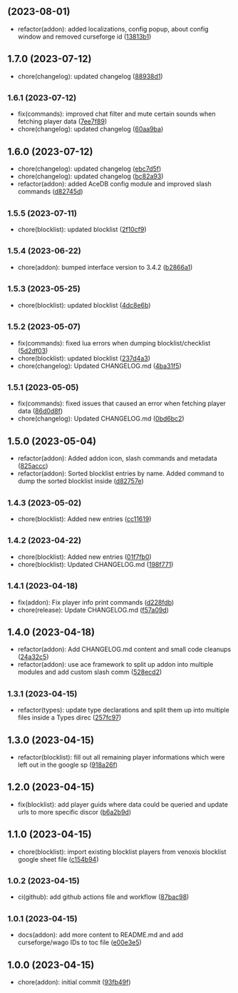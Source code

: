 ##  (2023-08-01)

* refactor(addon): added localizations, config popup, about config window and removed curseforge id ([13813b1](https://github.com/Exoridus/Scambuster-Venoxis/commit/13813b1))



## 1.7.0 (2023-07-12)

* chore(changelog): updated changelog ([88938d1](https://github.com/Exoridus/Scambuster-Venoxis/commit/88938d1))



## <small>1.6.1 (2023-07-12)</small>

* fix(commands): improved chat filter and mute certain sounds when fetching player data ([7ee7f89](https://github.com/Exoridus/Scambuster-Venoxis/commit/7ee7f89))
* chore(changelog): updated changelog ([60aa9ba](https://github.com/Exoridus/Scambuster-Venoxis/commit/60aa9ba))



## 1.6.0 (2023-07-12)

* chore(changelog): updated changelog ([ebc7d5f](https://github.com/Exoridus/Scambuster-Venoxis/commit/ebc7d5f))
* chore(changelog): updated changelog ([bc82a93](https://github.com/Exoridus/Scambuster-Venoxis/commit/bc82a93))
* refactor(addon): added AceDB config module and improved slash commands ([d82745d](https://github.com/Exoridus/Scambuster-Venoxis/commit/d82745d))



## <small>1.5.5 (2023-07-11)</small>

* chore(blocklist): updated blocklist ([2f10cf9](https://github.com/Exoridus/Scambuster-Venoxis/commit/2f10cf9))



## <small>1.5.4 (2023-06-22)</small>

* chore(addon): bumped interface version to 3.4.2 ([b2866a1](https://github.com/Exoridus/Scambuster-Venoxis/commit/b2866a1))



## <small>1.5.3 (2023-05-25)</small>

* chore(blocklist): updated blocklist ([4dc8e6b](https://github.com/Exoridus/Scambuster-Venoxis/commit/4dc8e6b))



## <small>1.5.2 (2023-05-07)</small>

* fix(commands): fixed lua errors when dumping blocklist/checklist ([5d2df03](https://github.com/Exoridus/Scambuster-Venoxis/commit/5d2df03))
* chore(blocklist): updated blocklist ([237d4a3](https://github.com/Exoridus/Scambuster-Venoxis/commit/237d4a3))
* chore(changelog): Updated CHANGELOG.md ([4ba31f5](https://github.com/Exoridus/Scambuster-Venoxis/commit/4ba31f5))



## <small>1.5.1 (2023-05-05)</small>

* fix(commands): fixed issues that caused an error when fetching player data ([86d0d8f](https://github.com/Exoridus/Scambuster-Venoxis/commit/86d0d8f))
* chore(changelog): Updated CHANGELOG.md ([0bd6bc2](https://github.com/Exoridus/Scambuster-Venoxis/commit/0bd6bc2))



## 1.5.0 (2023-05-04)

* refactor(addon): Added addon icon, slash commands and metadata ([825accc](https://github.com/Exoridus/Scambuster-Venoxis/commit/825accc))
* refactor(addon): Sorted blocklist entries by name. Added command to dump the sorted blocklist inside ([d82757e](https://github.com/Exoridus/Scambuster-Venoxis/commit/d82757e))



## <small>1.4.3 (2023-05-02)</small>

* chore(blocklist): Added new entries ([cc11619](https://github.com/Exoridus/Scambuster-Venoxis/commit/cc11619))



## <small>1.4.2 (2023-04-22)</small>

* chore(blocklist): Added new entries ([01f7fb0](https://github.com/Exoridus/Scambuster-Venoxis/commit/01f7fb0))
* chore(blocklist): Updated CHANGELOG.md ([198f771](https://github.com/Exoridus/Scambuster-Venoxis/commit/198f771))



## <small>1.4.1 (2023-04-18)</small>

* fix(addon): Fix player info print commands ([d228fdb](https://github.com/Exoridus/Scambuster-Venoxis/commit/d228fdb))
* chore(release): Update CHANGELOG.md ([f57a09d](https://github.com/Exoridus/Scambuster-Venoxis/commit/f57a09d))



## 1.4.0 (2023-04-18)

* refactor(addon): Add CHANGELOG.md content and small code cleanups ([24a32c5](https://github.com/Exoridus/Scambuster-Venoxis/commit/24a32c5))
* refactor(addon): use ace framework to split up addon into multiple modules and add custom slash comm ([528ecd2](https://github.com/Exoridus/Scambuster-Venoxis/commit/528ecd2))



## <small>1.3.1 (2023-04-15)</small>

* refactor(types): update type declarations and split them up into multiple files inside a Types direc ([257fc97](https://github.com/Exoridus/Scambuster-Venoxis/commit/257fc97))



## 1.3.0 (2023-04-15)

* refactor(blocklist): fill out all remaining player informations which were left out in the google sp ([918a26f](https://github.com/Exoridus/Scambuster-Venoxis/commit/918a26f))



## 1.2.0 (2023-04-15)

* fix(blocklist): add player guids where data could be queried and update urls to more specific discor ([b6a2b9d](https://github.com/Exoridus/Scambuster-Venoxis/commit/b6a2b9d))



## 1.1.0 (2023-04-15)

* chore(blocklist): import existing blocklist players from venoxis blocklist google sheet file ([c154b94](https://github.com/Exoridus/Scambuster-Venoxis/commit/c154b94))



## <small>1.0.2 (2023-04-15)</small>

* ci(github): add github actions file and workflow ([87bac98](https://github.com/Exoridus/Scambuster-Venoxis/commit/87bac98))



## <small>1.0.1 (2023-04-15)</small>

* docs(addon): add more content to README.md and add curseforge/wago IDs to toc file ([e00e3e5](https://github.com/Exoridus/Scambuster-Venoxis/commit/e00e3e5))



## 1.0.0 (2023-04-15)

* chore(addon): initial commit ([93fb49f](https://github.com/Exoridus/Scambuster-Venoxis/commit/93fb49f))




